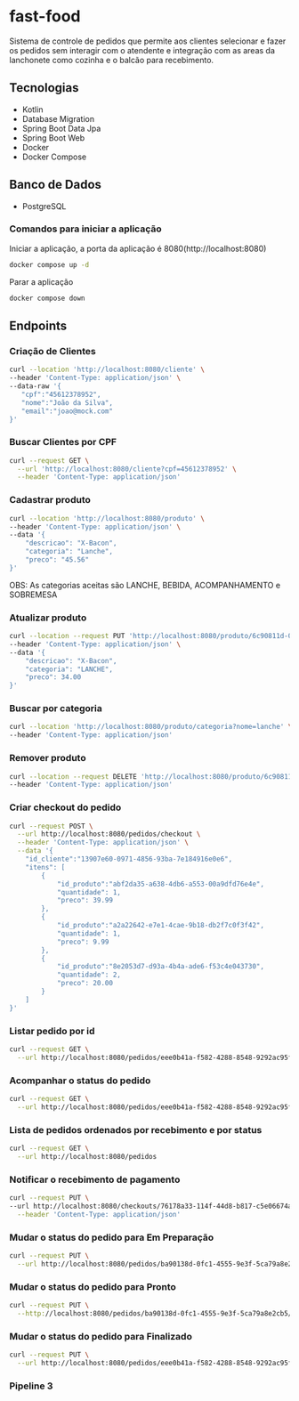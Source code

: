# fast-food
Sistema de controle de pedidos que permite aos clientes selecionar e fazer os pedidos sem interagir com o atendente e integração com as areas da lanchonete como cozinha e o balcão para recebimento.

## Tecnologias
* Kotlin
* Database Migration
* Spring Boot Data Jpa
* Spring Boot Web
* Docker
* Docker Compose

## Banco de Dados
* PostgreSQL

### Comandos para iniciar a aplicação
Iniciar a aplicação, a porta da aplicação é 8080(http://localhost:8080)
```bash
docker compose up -d
```
Parar a aplicação
```bash
docker compose down
```

## Endpoints
### Criação de Clientes
 ```bash
 curl --location 'http://localhost:8080/cliente' \
--header 'Content-Type: application/json' \
--data-raw '{
    "cpf":"45612378952",
    "nome":"João da Silva",
    "email":"joao@mock.com"
}'
```

### Buscar Clientes por CPF
```bash
curl --request GET \
  --url 'http://localhost:8080/cliente?cpf=45612378952' \
  --header 'Content-Type: application/json'
```
### Cadastrar produto
```bash
curl --location 'http://localhost:8080/produto' \
--header 'Content-Type: application/json' \
--data '{
    "descricao": "X-Bacon",
    "categoria": "Lanche",
    "preco": "45.56"
}'
```
OBS: As categorias aceitas são LANCHE, BEBIDA, ACOMPANHAMENTO e SOBREMESA

### Atualizar produto
```bash
curl --location --request PUT 'http://localhost:8080/produto/6c90811d-08ca-4116-a900-5a6f420ac1c1' \
--header 'Content-Type: application/json' \
--data '{    
    "descricao": "X-Bacon",
    "categoria": "LANCHE",
    "preco": 34.00
}'
```

### Buscar por categoria
```bash
curl --location 'http://localhost:8080/produto/categoria?nome=lanche' \
--header 'Content-Type: application/json'
```

### Remover produto
```bash
curl --location --request DELETE 'http://localhost:8080/produto/6c90811d-08ca-4116-a900-5a6f420ac1c1' \
--header 'Content-Type: application/json'
```

### Criar checkout do pedido
```bash 
curl --request POST \
  --url http://localhost:8080/pedidos/checkout \
  --header 'Content-Type: application/json' \
  --data '{
	"id_cliente":"13907e60-0971-4856-93ba-7e184916e0e6",
	"itens": [
		{
			"id_produto":"abf2da35-a638-4db6-a553-00a9dfd76e4e",
			"quantidade": 1,
			"preco": 39.99
		},
		{
			"id_produto":"a2a22642-e7e1-4cae-9b18-db2f7c0f3f42",
			"quantidade": 1,
			"preco": 9.99
		},
		{
			"id_produto":"8e2053d7-d93a-4b4a-ade6-f53c4e043730",
			"quantidade": 2,
			"preco": 20.00
		}
	]
}'
```

### Listar pedido por id
```bash 
curl --request GET \
  --url http://localhost:8080/pedidos/eee0b41a-f582-4288-8548-9292ac95f2ec
```

### Acompanhar o status do pedido
```bash 
curl --request GET \
  --url http://localhost:8080/pedidos/eee0b41a-f582-4288-8548-9292ac95f2ec
```

### Lista de pedidos ordenados por recebimento e por status
```bash 
curl --request GET \
  --url http://localhost:8080/pedidos
```

### Notificar o recebimento de pagamento
```bash
curl --request PUT \
--url http://localhost:8080/checkouts/76178a33-114f-44d8-b817-c5e06674a0ac/webhook/pagar \
  --header 'Content-Type: application/json'
```

### Mudar o status do pedido para Em Preparação
```bash
curl --request PUT \
  --url http://localhost:8080/pedidos/ba90138d-0fc1-4555-9e3f-5ca79a8e2cb5/mudar-status/preparacao
```

### Mudar o status do pedido para Pronto
```bash
curl --request PUT \
  --http://localhost:8080/pedidos/ba90138d-0fc1-4555-9e3f-5ca79a8e2cb5/mudar-status/pronto
```

### Mudar o status do pedido para Finalizado
```bash
curl --request PUT \
  --url http://localhost:8080/pedidos/eee0b41a-f582-4288-8548-9292ac95f2ec/mudar-status/confirmar-entrega
```

### Pipeline 3


